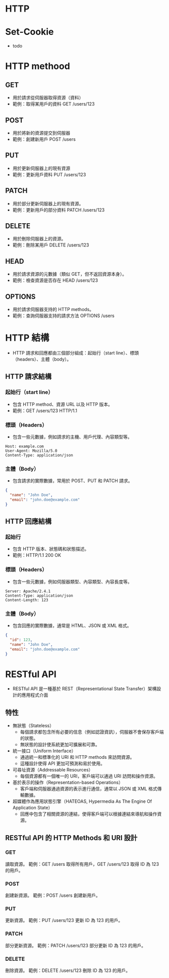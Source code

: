 # HTTP

# Set-Cookie
* todo

# HTTP methood
## GET
* 用於請求從伺服器取得資源（資料）
* 範例：取得某用戶的資料 GET /users/123
## POST
* 用於將新的資源提交到伺服器
* 範例：創建新用戶 POST /users
## PUT
* 用於更新伺服器上的現有資源
* 範例：更新用戶資料 PUT /users/123
## PATCH
* 用於部分更新伺服器上的現有資源。
* 範例：更新用戶的部分資料 PATCH /users/123
## DELETE
* 用於刪除伺服器上的資源。
* 範例：刪除某用戶 DELETE /users/123

## HEAD
* 用於請求資源的元數據（類似 GET，但不返回資源本身）。
* 範例：檢查資源是否存在 HEAD /users/123

## OPTIONS
* 用於請求伺服器支持的 HTTP methods。
* 範例：查詢伺服器支持的請求方法 OPTIONS /users

# HTTP 結構
* HTTP 請求和回應都由三個部分組成：起始行（start line）、標頭（headers）、主體（body）。
## HTTP 請求結構
### 起始行（start line）
* 包含 HTTP method、資源 URL 以及 HTTP 版本。
* 範例：GET /users/123 HTTP/1.1

### 標頭（Headers）
* 包含一些元數據，例如請求的主機、用戶代理、內容類型等。
```
Host: example.com
User-Agent: Mozilla/5.0
Content-Type: application/json
```
### 主體（Body）
* 包含請求的實際數據，常用於 POST、PUT 和 PATCH 請求。
``` json
{
  "name": "John Doe",
  "email": "john.doe@example.com"
}
```


## HTTP 回應結構
### 起始行
* 包含 HTTP 版本、狀態碼和狀態描述。
* 範例：HTTP/1.1 200 OK
### 標頭（Headers）
* 包含一些元數據，例如伺服器類型、內容類型、內容長度等。
```
Server: Apache/2.4.1
Content-Type: application/json
Content-Length: 123
```
### 主體（Body）
* 包含回應的實際數據，通常是 HTML、JSON 或 XML 格式。
``` json
{
  "id": 123,
  "name": "John Doe",
  "email": "john.doe@example.com"
}
```



# RESTful API 
* RESTful API 是一種基於 REST（Representational State Transfer）架構設計的應用程式介面

## 特性
* 無狀態（Stateless）
  * 每個請求都包含所有必要的信息（例如認證資訊），伺服器不會保存客戶端的狀態。
  * 無狀態的設計使系統更加可擴展和可靠。
* 統一接口（Uniform Interface）
  * 通過統一和標準化的 URI 和 HTTP methods 來訪問資源。
  * 這種設計使得 API 更加可預測和易於使用。
* 可尋址資源（Addressable Resources）
  * 每個資源都有一個唯一的 URI，客戶端可以通過 URI 訪問和操作資源。
* 基於表示的操作（Representation-based Operations）
  * 客戶端和伺服器通過資源的表示進行通信，通常以 JSON 或 XML 格式傳輸數據。
* 超媒體作為應用狀態引擎（HATEOAS, Hypermedia As The Engine Of Application State）
  * 回應中包含了相關資源的連結，使得客戶端可以根據連結來導航和操作資源。

## RESTful API 的 HTTP Methods 和 URI 設計
### GET
讀取資源。
範例：GET /users 取得所有用戶，GET /users/123 取得 ID 為 123 的用戶。

### POST
創建新資源。
範例：POST /users 創建新用戶。

### PUT
更新資源。
範例：PUT /users/123 更新 ID 為 123 的用戶。

### PATCH
部分更新資源。
範例：PATCH /users/123 部分更新 ID 為 123 的用戶。

### DELETE
刪除資源。
範例：DELETE /users/123 刪除 ID 為 123 的用戶。

